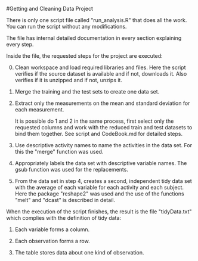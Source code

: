 #Getting and Cleaning Data Project

There is only one script file called "run_analysis.R" that does all the work. You can run the script without any modifications.

The file has internal detailed documentation in every section explaining every step.

Inside the file, the requested steps for the project are executed:

 0. Clean workspace and load required libraries and files. Here the script verifies if the source dataset     is available and if not, downloads it. Also verifies if it is unzipped and if not, unzips it.
 
 1. Merge the training and the test sets to create one data set.
 2. Extract only the measurements on the mean and standard deviation for each measurement.
 
    It is possible do 1 and 2 in the same process, first select only the requested columns and work
    with the reduced train and test datasets to bind them together. See script and CodeBook.md for detailed steps.
 
 3. Use descriptive activity names to name the activities in the data set. For this the "merge" function     was used.
 
 4. Appropriately labels the data set with descriptive variable names. The gsub function was used for the     replacements.
 
 5. From the data set in step 4, creates a second, independent tidy data set with the average 
    of each variable for each activity and each subject. Here the package "reshape2" was used and the use     of the functions "melt" and "dcast" is described in detail.
    
    
When the execution of the script finishes, the result is the file "tidyData.txt" which complies with the definition of tidy data:

1. Each variable forms a column.

2. Each observation forms a row.

3. The table stores data about one kind of observation.
